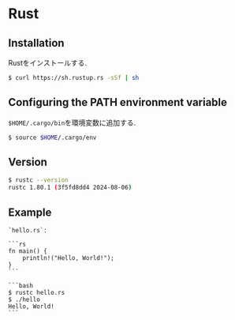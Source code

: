 # Rust

## Installation

Rustをインストールする.

```bash
$ curl https://sh.rustup.rs -sSf | sh
```

## Configuring the PATH environment variable

`$HOME/.cargo/bin`を環境変数に追加する.

```bash
$ source $HOME/.cargo/env
```

## Version

```bash
$ rustc --version
rustc 1.80.1 (3f5fd8dd4 2024-08-06)
```

## Example

````{tab} Code
`hello.rs`:

```rs
fn main() {
    println!("Hello, World!");
}
```
````

````{tab} Console
```bash
$ rustc hello.rs
$ ./hello
Hello, World!
```
````
